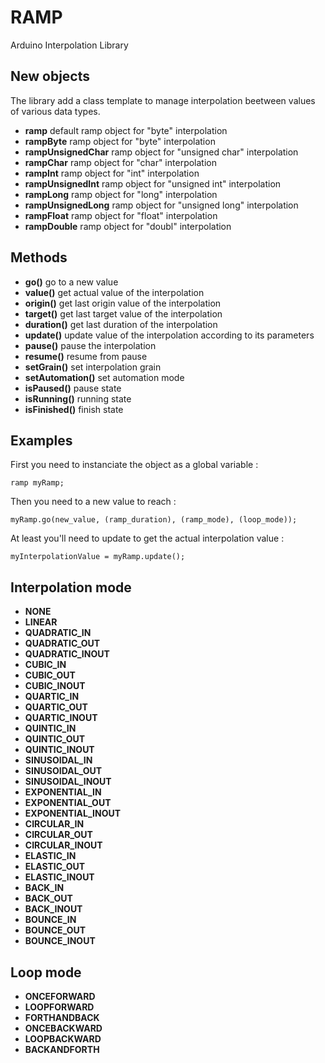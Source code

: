 # RAMP
Arduino Interpolation Library

## New objects

The library add a class template to manage interpolation beetween values of various data types.  

* **ramp** default ramp object for "byte" interpolation
* **rampByte** ramp object for "byte" interpolation
* **rampUnsignedChar** ramp object for "unsigned char" interpolation
* **rampChar** ramp object for "char" interpolation
* **rampInt** ramp object for "int" interpolation
* **rampUnsignedInt** ramp object for "unsigned int" interpolation
* **rampLong** ramp object for "long" interpolation
* **rampUnsignedLong** ramp object for "unsigned long" interpolation
* **rampFloat** ramp object for "float" interpolation
* **rampDouble** ramp object for "doubl" interpolation

## Methods

* **go()** go to a new value
* **value()** get actual value of the interpolation
* **origin()** get last origin value of the interpolation
* **target()** get last target value of the interpolation
* **duration()** get last duration of the interpolation
* **update()** update value of the interpolation according to its parameters
* **pause()** pause the interpolation
* **resume()** resume from pause
* **setGrain()** set interpolation grain
* **setAutomation()** set automation mode
* **isPaused()** pause state
* **isRunning()** running state
* **isFinished()** finish state

## Examples

First you need to instanciate the object as a global variable :

	ramp myRamp;

Then you need to a new value to reach : 

	myRamp.go(new_value, (ramp_duration), (ramp_mode), (loop_mode));

At least you'll need to update to get the actual interpolation value :

	myInterpolationValue = myRamp.update();

## Interpolation mode

* **NONE**
* **LINEAR**
* **QUADRATIC_IN**
* **QUADRATIC_OUT**
* **QUADRATIC_INOUT**
* **CUBIC_IN**
* **CUBIC_OUT**
* **CUBIC_INOUT**
* **QUARTIC_IN**
* **QUARTIC_OUT**
* **QUARTIC_INOUT**
* **QUINTIC_IN**
* **QUINTIC_OUT**
* **QUINTIC_INOUT**
* **SINUSOIDAL_IN**
* **SINUSOIDAL_OUT**
* **SINUSOIDAL_INOUT**
* **EXPONENTIAL_IN**
* **EXPONENTIAL_OUT**
* **EXPONENTIAL_INOUT**
* **CIRCULAR_IN**
* **CIRCULAR_OUT**
* **CIRCULAR_INOUT**
* **ELASTIC_IN**
* **ELASTIC_OUT**
* **ELASTIC_INOUT**
* **BACK_IN**
* **BACK_OUT**
* **BACK_INOUT**
* **BOUNCE_IN**
* **BOUNCE_OUT**
* **BOUNCE_INOUT**

## Loop mode

* **ONCEFORWARD**
* **LOOPFORWARD**
* **FORTHANDBACK**
* **ONCEBACKWARD**
* **LOOPBACKWARD**
* **BACKANDFORTH**